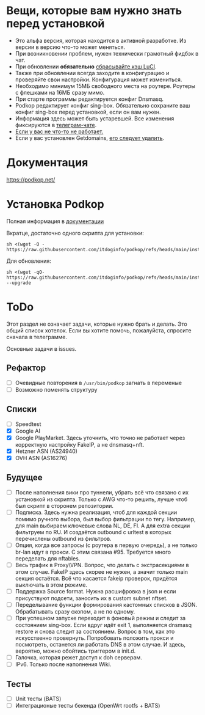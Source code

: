 # Вещи, которые вам нужно знать перед установкой

- Это альфа версия, которая находится в активной разработке. Из версии в версию что-то может меняться.
- При возникновении проблем, нужен технически грамотный фидбэк в чат.
- При обновлении **обязательно** [сбрасывайте кэш LuCI](https://podkop.net/docs/clearbrowsercache/).
- Также при обновлении всегда заходите в конфигурацию и проверяйте свои настройки. Конфигурация может измениться.
- Необходимо минимум 15МБ свободного места на роутере. Роутеры с флешками на 16МБ сразу мимо.
- При старте программы редактируется конфиг Dnsmasq.
- Podkop редактирует конфиг sing-box. Обязательно сохраните ваш конфиг sing-box перед установкой, если он вам нужен.
- Информация здесь может быть устаревшей. Все изменения фиксируются в [телеграм-чате](https://t.me/itdogchat/81758/420321).
- [Если у вас не что-то не работает.](https://podkop.net/docs/diagnostics/)
- Если у вас установлен Getdomains, [его следует удалить](https://github.com/itdoginfo/domain-routing-openwrt?tab=readme-ov-file#%D1%81%D0%BA%D1%80%D0%B8%D0%BF%D1%82-%D0%B4%D0%BB%D1%8F-%D1%83%D0%B4%D0%B0%D0%BB%D0%B5%D0%BD%D0%B8%D1%8F).

# Документация
https://podkop.net/

# Установка Podkop
Полная информация в [документации](https://podkop.net/docs/install/)

Вкратце, достаточно одного скрипта для установки:
```
sh <(wget -O - https://raw.githubusercontent.com/itdoginfo/podkop/refs/heads/main/install.sh)
```

Для обновления:
```
sh <(wget -qO- https://raw.githubusercontent.com/itdoginfo/podkop/refs/heads/main/install.sh) --upgrade
```

# ToDo
Этот раздел не означает задачи, которые нужно брать и делать. Это общий список хотелок. Если вы хотите помочь, пожалуйста, спросите сначала в телеграмме.

Основные задачи в issues.

## Рефактор
- [ ] Очевидные повторения в `/usr/bin/podkop` загнать в переменые
- [ ] Возможно поменять структуру

## Списки
- [ ] Speedtest
- [x] Google AI
- [x] Google PlayMarket. Здесь уточнить, что точно не работает через корректную настройку FakeIP, а не dnsmasq+nft.
- [x] Hetzner ASN (AS24940)
- [x] OVH ASN (AS16276)

## Будущее
- [ ] После наполнения вики про туннели, убрать всё что связано с их установкой из скрипта. Только с AWG что-то решить, лучше чтоб был скрипт в сторонем репозитории. 
- [ ] Подписка. Здесь нужна реализация, чтоб для каждой секции помимо ручного выбора, был выбор фильтрации по тегу. Например, для main выбираем ключевые слова NL, DE, FI. А для extra секции фильтруем по RU. И создаётся outbound c urltest в которых перечислены outbound из фильтров.
- [ ] Опция, когда все запросы (с роутера в первую очередь), а не только br-lan идут в прокси. С этим связана #95. Требуется много переделать для nftables.
- [ ] Весь трафик в Proxy\VPN. Вопрос, что делать с экстрасекциями в этом случае. FakeIP здесь скорее не нужен, а значит только main секция остаётся. Всё что касается fakeip проверок, придётся выключать в этом режиме.
- [ ] Поддержка Source format. Нужна расшифровка в json и если присуствуют подсети, заносить их в custom subnet nftset.
- [ ] Переделывание функции формирования кастомных списков в JSON. Обрабатывать сразу скопом, а не по одному.
- [ ] При успешном запуске переходит в фоновый режим и следит за состоянием sing-box. Если вдруг идёт exit 1, выполняется dnsmasq restore и снова следит за состоянием. Вопрос в том, как это искусcтвенно провернуть. Попробовать положить прокси и посмотреть, останется ли работать DNS в этом случае. И здесь, вероятно, можно обойтись триггером в init.d.
- [ ] Галочка, которая режет доступ к doh серверам.
- [ ] IPv6. Только после наполнения Wiki.

## Тесты
- [ ] Unit тесты (BATS)
- [ ] Интеграционые тесты бекенда (OpenWrt rootfs + BATS)